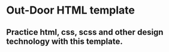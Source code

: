 # Out-Door HTML template
## Practice html, css, scss and other design technology with this template.